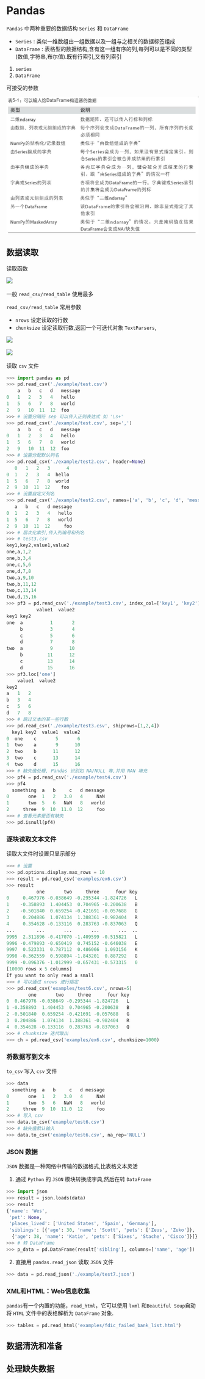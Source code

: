 # Pandas

 `Pandas` 中两种重要的数据结构 `Series` 和 `DataFrame`

* `Series` : 类似一维数组由一组数据以及一组与之相关的数据标签组成
* `DataFrame` : 表格型的数据结构,含有这一组有序的列,每列可以是不同的类型(数值,字符串,布尔值).既有行索引,又有列索引

1. `series`
2. `DataFrame`

可接受的参数

![](https://github.com/Dxigui/Notes/blob/master/img/dataframe_recv.png)





## 数据读取

读取函数

![](/home/dxigui/git_repositories/notes/Notes/img/pandas_io.png)

一般 `read_csv/read_table` 使用最多

`read_csv/read_table` 常用参数

* `nrows` 设定读取的行数
* `chunksize` 设定读取行数,返回一个可迭代对象 `TextParsers`,

![](/home/dxigui/git_repositories/notes/Notes/img/pd_csv_table_args.png)

![](/home/dxigui/git_repositories/notes/Notes/img/pd_csv_table_args2.png)

读取 `csv` 文件

```python
>>> import pandas as pd
>>> pd.read_csv('./example/test.csv')
	a	b	c	d	message
0	1	2	3	4	hello
1	5	6	7	8	world
2	9	10	11	12	foo
>>> # 设置分隔符 sep 可以传入正则表达式 如 '\s+'
>>> pd.read_csv('./example/test.csv', sep=',')
	a	b	c	d	message
0	1	2	3	4	hello
1	5	6	7	8	world
2	9	10	11	12	foo
>>> # 设置分配默认列名
>>> pd.read_csv('./example/test2.csv', header=None)
   0   1   2   3      4
0  1   2   3   4  hello
1  5   6   7   8  world
2  9  10  11  12    foo
>>> # 设置自定义列名
>>> pd.read_csv('./example/test2.csv', names=['a', 'b', 'c', 'd', 'message'])
   a   b   c   d message
0  1   2   3   4   hello
1  5   6   7   8   world
2  9  10  11  12     foo
>>> # 层次化索引,传入列编号和列名
>>> # test3.csv
key1,key2,value1,value2
one,a,1,2
one,b,3,4
one,c,5,6
one,d,7,8
two,a,9,10
two,b,11,12
two,c,13,14
two,d,15,16
>>> pf3 = pd.read_csv('./example/test3.csv', index_col=['key1', 'key2'])
           value1  value2
key1 key2                
one  a          1       2
     b          3       4
     c          5       6
     d          7       8
two  a          9      10
     b         11      12
     c         13      14
     d         15      16
>>> pf3.loc['one']
	value1	value2
key2		
a	1	2
b	3	4
c	5	6
d	7	8
>>> # 跳过文本的某一些行数
>>> pd.read_csv('./example/test3.csv', shiprows=[1,2,4])
  key1 key2  value1  value2
0  one    c       5       6
1  two    a       9      10
2  two    b      11      12
3  two    c      13      14
4  two    d      15      16
>>> # 缺失值处理, Pandas 识别如 NA/NULL 等,并用 NAN 填充
>>> pf4 = pd.read_csv('./example/test4.csv')
>>> pf4
  something  a   b     c   d message
0       one  1   2   3.0   4     NaN
1       two  5   6   NaN   8   world
2     three  9  10  11.0  12     foo
>>> # 查看元素是否有缺失
>>> pd.isnull(pf4)

```

### 逐块读取文本文件

读取大文件时设置只显示部分

```python
>>> # 设置
>>> pd.options.display.max_rows = 10
>>> result = pd.read_csv('examples/ex6.csv')
>>> result
           one       two     three      four key
0     0.467976 -0.038649 -0.295344 -1.824726   L
1    -0.358893  1.404453  0.704965 -0.200638   B
2    -0.501840  0.659254 -0.421691 -0.057688   G
3     0.204886  1.074134  1.388361 -0.982404   R
4     0.354628 -0.133116  0.283763 -0.837063   Q
...        ...       ...       ...       ...  ..
9995  2.311896 -0.417070 -1.409599 -0.515821   L
9996 -0.479893 -0.650419  0.745152 -0.646038   E
9997  0.523331  0.787112  0.486066  1.093156   K
9998 -0.362559  0.598894 -1.843201  0.887292   G
9999 -0.096376 -1.012999 -0.657431 -0.573315   0
[10000 rows x 5 columns]
If you want to only read a small
>>> # 可以通过 nrows 进行指定
>>> pd.read_csv('examples/test6.csv', nrows=5)
        one       two     three      four key
0  0.467976 -0.038649 -0.295344 -1.824726   L
1 -0.358893  1.404453  0.704965 -0.200638   B
2 -0.501840  0.659254 -0.421691 -0.057688   G
3  0.204886  1.074134  1.388361 -0.982404   R
4  0.354628 -0.133116  0.283763 -0.837063   Q
>>> # chunksize 迭代取出
>>> ch = pd.read_csv('examples/ex6.csv', chunksize=1000)
```

### 将数据写到文本

`to_csv` 写入 `csv` 文件

```python
>>> data
  something  a   b     c   d message
0       one  1   2   3.0   4     NaN
1       two  5   6   NaN   8   world
2     three  9  10  11.0  12     foo
>>> # 写入 csv
>>> data.to_csv('example/test6.csv')
>>> # 缺失值默认输入
>>> data.to_csv('example/test6.csv', na_rep='NULL')
```

### JSON 数据

`JSON` 数据是一种网络中传输的数据格式,比表格文本灵活

1. 通过 `Python` 的 `JSON` 模块转换成字典,然后在转 `DataFrame`

```python
>>> import json
>>> result = json.loads(data)
>>> result
{'name': 'Wes',
 'pet': None,
 'places_lived': ['United States', 'Spain', 'Germany'],
 'siblings': [{'age': 30, 'name': 'Scott', 'pets': ['Zeus', 'Zuko']},
  {'age': 38, 'name': 'Katie', 'pets': ['Sixes', 'Stache', 'Cisco']}]}
>>> # 转 DataFrame
>>> p_data = pd.DataFrame(result['sibling'], columns=['name', 'age'])
```

2. 直接用 `pandas.read_json` 读取 `JSON` 文件

```python
>>> data = pd.read_json('./example/test7.json')
```

### XML和HTML：Web信息收集

`pandas`有一个内置的功能，`read_html`，它可以使用 `lxml` 和`Beautiful Soup`自动将 `HTML` 文件中的表格解析为 `DataFrame` 对象.

```python
>>> tables = pd.read_html('examples/fdic_failed_bank_list.html')
```



## 数据清洗和准备

## 处理缺失数据

